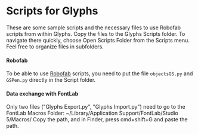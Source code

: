 # Scripts for Glyphs
These are some sample scripts and the necessary files to use Robofab scripts from within Glyphs.
Copy the files to the Glyphs Scripts folder. To navigate there quickly, choose Open Scripts Folder from the Scripts menu.
Feel free to organize files in subfolders.

#### Robofab 
To be able to use [Robofab](http://robofab.com) scripts, you need to put the file `objectsGS.py` and `GSPen.py` directly in the Script folder.

#### Data exchange with FontLab
Only two files ("Glyphs Export.py", "Glyphs Import.py") need to go to the FontLab Macros Folder:
~/Library/Application Support/FontLab/Studio 5/Macros/
Copy the path, and in Finder, press cmd+shift+G and paste the path.

